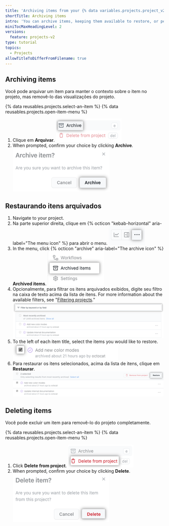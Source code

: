 ```yaml
---
title: 'Archiving items from your {% data variables.projects.project_v2 %}'
shortTitle: Archiving items
intro: 'You can archive items, keeping them available to restore, or permanently delete them.'
miniTocMaxHeadingLevel: 2
versions:
  feature: projects-v2
type: tutorial
topics:
  - Projects
allowTitleToDifferFromFilename: true
---
```


## Archiving items

Você pode arquivar um item para manter o contexto sobre o item no projeto, mas removê-lo das visualizações do projeto.

{% data reusables.projects.select-an-item %}
{% data reusables.projects.open-item-menu %}
1. Clique em **Arquivar**. ![Screenshot showing archive option](/assets/images/help/projects-v2/archive-menu-item.png)
1. When prompted, confirm your choice by clicking **Archive**. ![Screenshot showing archive prompt](/assets/images/help/projects-v2/archive-item-prompt.png)

## Restaurando itens arquivados

1. Navigate to your project.
1. Na parte superior direita, clique em {% octicon "kebab-horizontal" aria-label="The menu icon" %} para abrir o menu. ![Captura de tela que mostra o ícone de menu](/assets/images/help/projects-v2/open-menu.png)
1. In the menu, click {% octicon "archive" aria-label="The archive icon" %} **Archived items**. ![Screenshot showing the 'Archived items' menu item](/assets/images/help/projects-v2/archived-items-menu-item.png)
1. Opcionalmente, para filtrar os itens arquivados exibidos, digite seu filtro na caixa de texto acima da lista de itens. For more information about the available filters, see "[Filtering projects](/issues/planning-and-tracking-with-projects/customizing-views-in-your-project/filtering-projects)." ![Captura de tela que mostra o campo para filtrar itens arquivados](/assets/images/help/issues/filter-archived-items.png)
1. To the left of each item title, select the items you would like to restore. ![Captura de tela que mostra as caixas de seleção próximas aos itens arquivados](/assets/images/help/issues/select-archived-item.png)
1. Para restaurar os itens selecionados, acima da lista de itens, clique em **Restaurar**. ![Captura de tela que mostra o botão "Restaurar"](/assets/images/help/issues/restore-archived-item-button.png)

## Deleting items

Você pode excluir um item para removê-lo do projeto completamente.

{% data reusables.projects.select-an-item %}
{% data reusables.projects.open-item-menu %}
1. Click **Delete from project**. ![Screenshot showing delete option](/assets/images/help/projects-v2/delete-menu-item.png)
1. When prompted, confirm your choice by clicking **Delete**. ![Screenshot showing delete prompt](/assets/images/help/projects-v2/delete-item-prompt.png)
